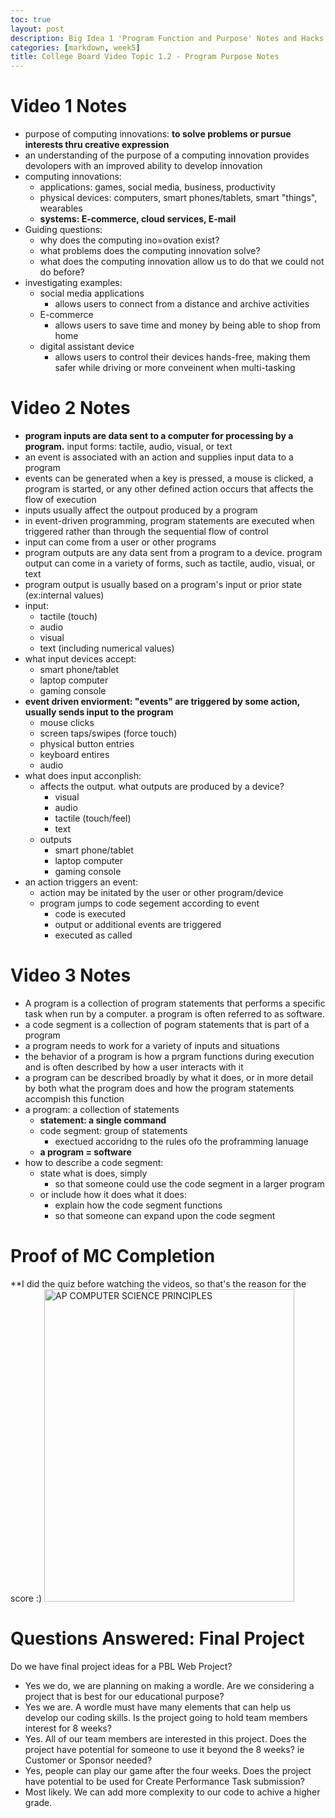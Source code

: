 ```yaml
---
toc: true
layout: post
description: Big Idea 1 'Program Function and Purpose' Notes and Hacks 
categories: [markdown, week5]
title: College Board Video Topic 1.2 - Program Purpose Notes 
--- 
```


# Video 1 Notes 
- purpose of computing innovations: **to solve problems or pursue interests thru creative expression**
- an understanding of the purpose of a computing innovation provides devolopers with an improved ability to develop innovation 
- computing innovations: 
    - applications: games, social media, business, productivity 
    - physical devices: computers, smart phones/tablets, smart "things", wearables 
    - **systems: E-commerce, cloud services, E-mail**
- Guiding questions:
    - why does the computing ino=ovation exist? 
    - what problems does the computing innovation solve? 
    - what does the computing innovation allow us to do that we could not do before? 
- investigating examples: 
    - social media applications
        - allows users to connect from a distance and archive activities 
    - E-commerce
        - allows users to save time and money by being able to shop from home
    - digital assistant device
        - allows users to control their devices hands-free, making them safer while driving or more conveinent when multi-tasking 

# Video 2 Notes 
- **program inputs are data sent to a computer for processing by a program.** input forms: tactile, audio, visual, or text 
- an event is associated with an action and supplies input data to a program 
- events can be generated when a key is pressed, a mouse is clicked, a program is started, or any other defined action occurs that affects the flow of execution 
- inputs usually affect the outpout produced by a program 
- in event-driven programming, program statements are executed when triggered rather than through the sequential flow of control 
- input can come from a user or other programs 
- program outputs are any data sent from a program to a device. program output can come in a variety of forms, such as tactile, audio, visual, or text
- program output is usually based on a program's input or prior state (ex:internal values)
- input: 
    - tactile (touch)
    - audio 
    - visual
    - text (including numerical values)
- what input devices accept: 
    - smart phone/tablet 
    - laptop computer 
    - gaming console 
- **event driven enviorment: "events" are triggered by some action, usually sends input to the program**
    - mouse clicks 
    - screen taps/swipes (force touch)
    - physical button entries 
    - keyboard entires 
    - audio 
- what does input acconplish:
    - affects the output. what outputs are produced by a device? 
        - visual 
        - audio 
        - tactile (touch/feel)
        - text 
    - outputs 
        - smart phone/tablet 
        - laptop computer
        - gaming console 
- an action triggers an event:
    - action may be initated by the user or other program/device 
    - program jumps to code segement according to event 
        - code is executed
        - output or additional events are triggered 
        - executed as called

# Video 3 Notes 
- A program is a collection of program statements that performs a specific task when run by a computer. a program is often referred to as software. 
- a code segment is a collection of pogram statements that is part of a program 
- a program needs to work for a variety of inputs and situations 
- the behavior of a program is how a prgram functions during execution and is often described by how a user interacts with it 
- a program can be described broadly by what it does, or in more detail by both what the program does and how the program statements accompish this function 
- a program: a collection of statements
    - **statement: a single command**
    - code segment: group of statements
        - exectued accoridng to the rules ofo the proframming lanuage 
    - **a program = software**
- how to describe a code segment: 
    - state what is does, simply 
        - so that someone could use the code segment in a larger program 
    - or include how it does what it does: 
        - explain how the code segment functions 
        - so that someone can expand upon the code segment 

# Proof of MC Completion 
**I did the quiz before watching the videos, so that's the reason for the score :) 
<img src="{{site.baseurl}}/images/unhappy.png" alt="AP COMPUTER SCIENCE PRINCIPLES" width="400" height="500">
 
# Questions Answered: Final Project
Do we have final project ideas for a PBL Web Project?
- Yes we do, we are planning on making a wordle. 
Are we considering a project that is best for our educational purpose?
- Yes we are. A wordle must have many elements that can help us develop our coding skills. 
Is the project going to hold team members interest for 8 weeks?
- Yes. All of our team members are interested in this project. 
Does the project have potential for someone to use it beyond the 8 weeks? ie Customer or Sponsor needed?
- Yes, people can play our game after the four weeks. 
Does the project have potential to be used for Create Performance Task submission?
- Most likely. We can add more complexity to our code to achive a higher grade. 